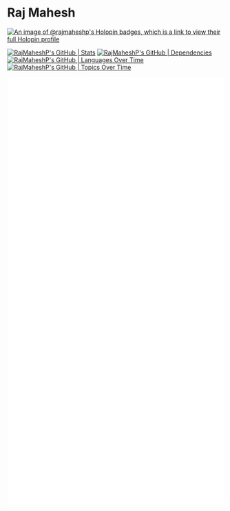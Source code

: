 # Raj Mahesh
[![An image of @rajmaheshp's Holopin badges, which is a link to view their full Holopin profile](https://holopin.me/rajmaheshp)](https://holopin.io/@rajmaheshp)

[![RajMaheshP's GitHub | Stats](https://stats.quine.sh/RajMaheshP/github?theme=dark)](https://quine.sh?utm_source=widgets&utm_campaign=RajMaheshP)
[![RajMaheshP's GitHub | Dependencies](https://stats.quine.sh/RajMaheshP/dependencies?theme=dark)](https://quine.sh?utm_source=widgets&utm_campaign=RajMaheshP)
[![RajMaheshP's GitHub | Languages Over Time](https://stats.quine.sh/RajMaheshP/languages-over-time?theme=dark)](https://quine.sh?utm_source=widgets&utm_campaign=RajMaheshP)
[![RajMaheshP's GitHub | Topics Over Time](https://stats.quine.sh/RajMaheshP/topics-over-time?theme=dark)](https://quine.sh?utm_source=widgets&utm_campaign=RajMaheshP)

![Metrics](github-metrics.svg)
